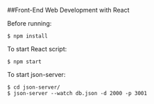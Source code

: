 ##Front-End Web Development with React

Before running:
```
$ npm install
```

To start React script:
```
$ npm start
```

To start json-server:
```
$ cd json-server/
$ json-server --watch db.json -d 2000 -p 3001
```
